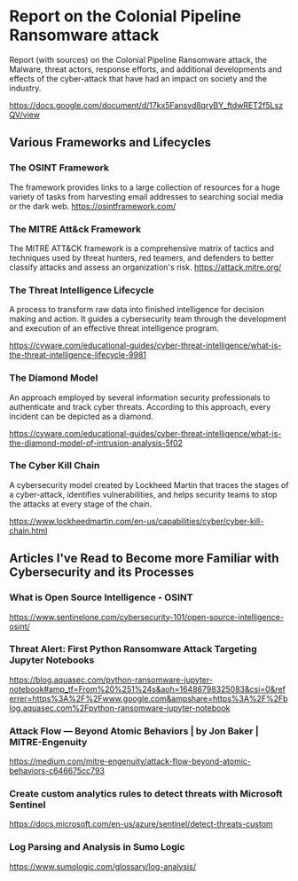 # Report on the Colonial Pipeline Ransomware attack
Report (with sources) on the Colonial Pipeline Ransomware attack, the Malware, threat actors, response efforts, and additional developments and effects of the cyber-attack that have had an impact on society and the industry.

https://docs.google.com/document/d/17kx5Fansvd8qryBY_ftdwRET2f5LszQV/view

## Various Frameworks and Lifecycles

### The OSINT Framework
The framework provides links to a large collection of resources for a huge variety of tasks from harvesting email addresses to searching social media or the dark web.
https://osintframework.com/
### The MITRE Att&ck Framework
The MITRE ATT&CK framework is a comprehensive matrix of tactics and techniques used by threat hunters, red teamers, and defenders to better classify attacks and assess an organization's risk.
https://attack.mitre.org/
### The Threat Intelligence Lifecycle
A process to transform raw data into finished intelligence for decision making and action. It guides a cybersecurity team through the development and execution of an effective threat intelligence program.

https://cyware.com/educational-guides/cyber-threat-intelligence/what-is-the-threat-intelligence-lifecycle-9981
### The Diamond Model
An approach employed by several information security professionals to authenticate and track cyber threats. According to this approach, every incident can be depicted as a diamond.

https://cyware.com/educational-guides/cyber-threat-intelligence/what-is-the-diamond-model-of-intrusion-analysis-5f02
### The Cyber Kill Chain
A cybersecurity model created by Lockheed Martin that traces the stages of a cyber-attack, identifies vulnerabilities, and helps security teams to stop the attacks at every stage of the chain.

https://www.lockheedmartin.com/en-us/capabilities/cyber/cyber-kill-chain.html

## Articles I've Read to Become more Familiar with Cybersecurity and its Processes

### What is Open Source Intelligence - OSINT
https://www.sentinelone.com/cybersecurity-101/open-source-intelligence-osint/

### Threat Alert: First Python Ransomware Attack Targeting Jupyter Notebooks
https://blog.aquasec.com/python-ransomware-jupyter-notebook#amp_tf=From%20%251%24s&aoh=16486798325083&csi=0&referrer=https%3A%2F%2Fwww.google.com&ampshare=https%3A%2F%2Fblog.aquasec.com%2Fpython-ransomware-jupyter-notebook
### Attack Flow — Beyond Atomic Behaviors | by Jon Baker | MITRE-Engenuity
https://medium.com/mitre-engenuity/attack-flow-beyond-atomic-behaviors-c646675cc793
### Create custom analytics rules to detect threats with Microsoft Sentinel
https://docs.microsoft.com/en-us/azure/sentinel/detect-threats-custom
###  Log Parsing and Analysis in Sumo Logic 
https://www.sumologic.com/glossary/log-analysis/
